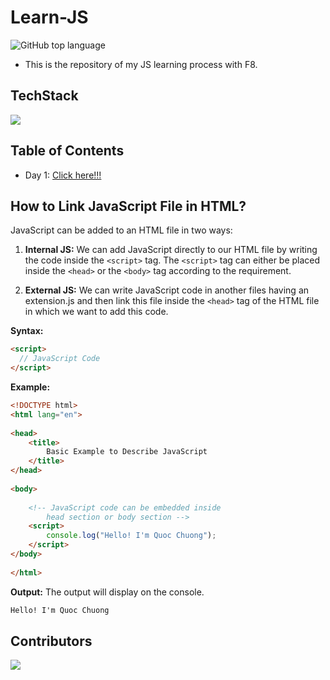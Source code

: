 # Learn-JS
![GitHub top language](https://img.shields.io/github/languages/top/bakaqc/Learn-JS)

- This is the repository of my JS learning process with F8.

## TechStack
<img src="https://skillicons.dev/icons?i=js,html" />

## Table of Contents
- Day 1: [Click here!!!](Day1/README.md)

## How to Link JavaScript File in HTML?

JavaScript can be added to an HTML file in two ways:

1. **Internal JS:** We can add JavaScript directly to our HTML file by writing the code inside the `<script>` tag. The `<script>` tag can either be placed inside the `<head>` or the `<body>` tag according to the requirement.

2. **External JS:** We can write JavaScript code in another files having an extension.js and then link this file inside the `<head>` tag of the HTML file in which we want to add this code.

**Syntax:**
```html
<script>
  // JavaScript Code
</script>
```

**Example:**
```html
<!DOCTYPE html> 
<html lang="en"> 
   
<head> 
    <title> 
        Basic Example to Describe JavaScript 
    </title> 
</head> 
   
<body> 
   
    <!-- JavaScript code can be embedded inside 
        head section or body section -->
    <script> 
        console.log("Hello! I'm Quoc Chuong"); 
    </script> 
</body> 
   
</html>
```

**Output:** The output will display on the console.
```html
Hello! I'm Quoc Chuong
```

## Contributors
<a href="https://github.com/bakaqc/Learn-JS/graphs/contributors">
  <img src="https://contrib.rocks/image?repo=bakaqc/Learn-JS" />
</a>
